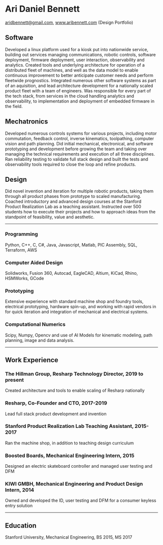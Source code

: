# Ari Daniel Bennett
aridbennett@gmail.com, www.aribennett.com (Design Portfolio)
## Software
Developed a linux platform used for a kiosk put into nationwide service, building out services managing communications, robotic controls, software deployment, firmware deployment, user interaction, observability and analytics. Created tools and underlying architecture for operation of a distributed fleet of machines, and well as the data model to enable continuous improvement to better anticipate customer needs and perform fleetwide prognostics. Integrated numerous other software systems as part of an aquisition, and lead architecture development for a nationally scaled product fleet with a team of engineers. Was responsible for every part of the tech stack, from services in the cloud handling analytics and observability, to implementation and deployment of embedded firmware in the field.
## Mechatronics
Developed numerous controls systems for various projects, including motor commutation, feedback control, inverse kinematics, toolpathing, computer vision and path planning. Did initial mechanical, electronical, and software prototyping and development before growing the team and taking over managing the technical requirements and execution of all three disciplines. Ran reliability testing to validate full stack design and built the tests and observability tools required to close the loop and refine products.
## Design
Did novel invention and iteration for multiple robotic products, taking them through all product phases from prototype to scaled manufacturing. Coached introductory and advanced design courses at the Stanford Product Realization Lab as a teaching assistant. Instructed over 500 students how to execute their projects and how to approach ideas from the standpoint of feasibility, value and aesthetic.

---

### Programming
Python, C++, C, C#, Java, Javascript, Matlab, PIC Assembly, SQL, Terraform, AWS
### Computer Aided Design
Solidworks, Fusion 360, Autocad, EagleCAD, Altium, KiCad, Rhino, HSMWorks, GCode
### Prototyping
Extensive experience with standard machine shop and foundry tools, electrical prototyping, hardware spin-up, and working with rapid vendors in for quick iteration and integration of mechanical and electrical systems.
### Computational Numerics
Scipy, Numpy, Opencv and use of AI Models for kinematic modeling, path planning, image and data analysis.

---

## Work Experience
### The Hillman Group, Resharp Technology Director, 2019 to present  
Created architecture and tools to enable scaling of Resharp nationally
### Resharp, Co-Founder and CTO, 2017-2019  
Lead full stack product development and invention
### Stanford Product Realization Lab Teaching Assistant, 2015-2017  
Ran the machine shop, in addition to teaching design curriculum
### Boosted Boards, Mechanical Engineering Intern, 2015  
Designed an electric skateboard controller and managed user testing and DFM
### KIWI GMBH, Mechanical Engineering and Product Design Intern, 2014 
Owned and developed the ID, user testing and DFM for a consumer keyless entry solution

---

## Education
Stanford University, Mechanical Engineering, BS 2015, MS 2017


